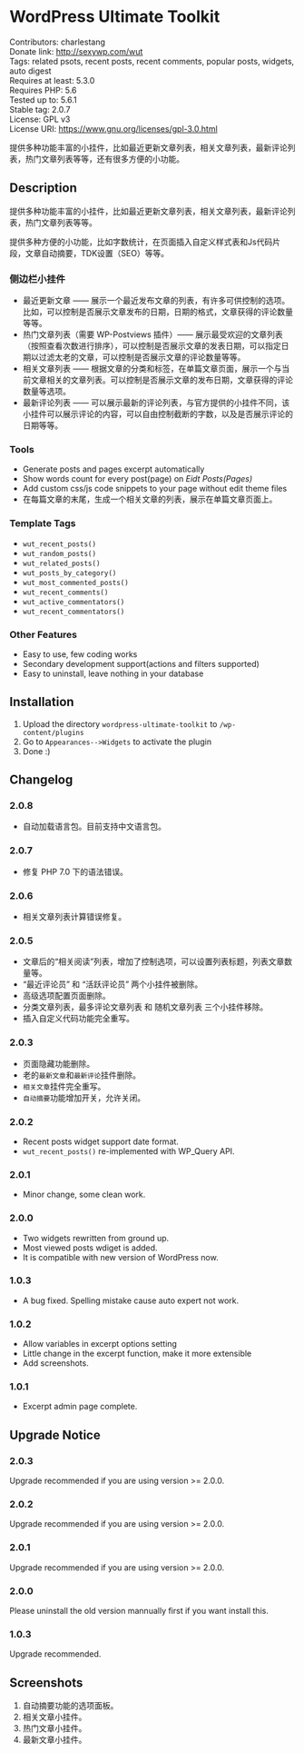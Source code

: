 # WordPress Ultimate Toolkit
Contributors: charlestang  
Donate link: http://sexywp.com/wut  
Tags: related psots, recent posts, recent comments, popular posts, widgets, auto digest  
Requires at least: 5.3.0  
Requires PHP: 5.6  
Tested up to: 5.6.1  
Stable tag: 2.0.7  
License: GPL v3  
License URI: https://www.gnu.org/licenses/gpl-3.0.html

提供多种功能丰富的小挂件，比如最近更新文章列表，相关文章列表，最新评论列表，热门文章列表等等，还有很多方便的小功能。

## Description
提供多种功能丰富的小挂件，比如最近更新文章列表，相关文章列表，最新评论列表，热门文章列表等等。

提供多种方便的小功能，比如字数统计，在页面插入自定义样式表和Js代码片段，文章自动摘要，TDK设置（SEO）等等。

### 侧边栏小挂件
 * 最近更新文章 —— 展示一个最近发布文章的列表，有许多可供控制的选项。比如，可以控制是否展示文章发布的日期，日期的格式，文章获得的评论数量等等。
 * 热门文章列表（需要 WP-Postviews 插件）——  展示最受欢迎的文章列表（按照查看次数进行排序），可以控制是否展示文章的发表日期，可以指定日期以过滤太老的文章，可以控制是否展示文章的评论数量等等。
 * 相关文章列表 —— 根据文章的分类和标签，在单篇文章页面，展示一个与当前文章相关的文章列表。可以控制是否展示文章的发布日期，文章获得的评论数量等选项。
 * 最新评论列表 —— 可以展示最新的评论列表，与官方提供的小挂件不同，该小挂件可以展示评论的内容，可以自由控制截断的字数，以及是否展示评论的日期等等。

### Tools
 * Generate posts and pages excerpt automatically
 * Show words count for every post(page) on *Eidt Posts(Pages)*
 * Add custom css/js code snippets to your page without edit theme files
 * 在每篇文章的末尾，生成一个相关文章的列表，展示在单篇文章页面上。

### Template Tags
 * `wut_recent_posts()`
 * `wut_random_posts()`
 * `wut_related_posts()`
 * `wut_posts_by_category()`
 * `wut_most_commented_posts()`
 * `wut_recent_comments()`
 * `wut_active_commentators()`
 * `wut_recent_commentators()`

### Other Features
 * Easy to use, few coding works
 * Secondary development support(actions and filters supported)
 * Easy to uninstall, leave nothing in your database

## Installation
 1. Upload the directory `wordpress-ultimate-toolkit` to `/wp-content/plugins`
 1. Go to `Appearances-->Widgets` to activate the plugin
 1. Done :)

## Changelog
### 2.0.8
 * 自动加载语言包。目前支持中文语言包。

### 2.0.7
 * 修复 PHP 7.0 下的语法错误。

### 2.0.6
 * 相关文章列表计算错误修复。

### 2.0.5
 * 文章后的“相关阅读”列表，增加了控制选项，可以设置列表标题，列表文章数量等。
 * “最近评论员” 和 “活跃评论员” 两个小挂件被删除。
 * 高级选项配置页面删除。
 * 分类文章列表，最多评论文章列表 和 随机文章列表 三个小挂件移除。
 * 插入自定义代码功能完全重写。

### 2.0.3
 * 页面隐藏功能删除。
 * 老的`最新文章`和`最新评论`挂件删除。
 * `相关文章`挂件完全重写。
 * `自动摘要`功能增加开关，允许关闭。

### 2.0.2
 * Recent posts widget support date format.
 * `wut_recent_posts()` re-implemented with WP_Query API.

### 2.0.1
 * Minor change, some clean work.

### 2.0.0
 * Two widgets rewritten from ground up.
 * Most viewed posts wdiget is added.
 * It is compatible with new version of WordPress now.

### 1.0.3
 * A bug fixed. Spelling mistake cause auto expert not work.

### 1.0.2
 * Allow variables in excerpt options setting
 * Little change in the excerpt function, make it more extensible
 * Add screenshots.

### 1.0.1
 * Excerpt admin page complete.

## Upgrade Notice
### 2.0.3
 Upgrade recommended if you are using version >= 2.0.0.

### 2.0.2
 Upgrade recommended if you are using version >= 2.0.0.

### 2.0.1
 Upgrade recommended if you are using version >= 2.0.0.

### 2.0.0
 Please uninstall the old version mannually first if you want install this.

### 1.0.3
Upgrade recommended.

## Screenshots
1. 自动摘要功能的选项面板。
2. 相关文章小挂件。
3. 热门文章小挂件。
4. 最新文章小挂件。
